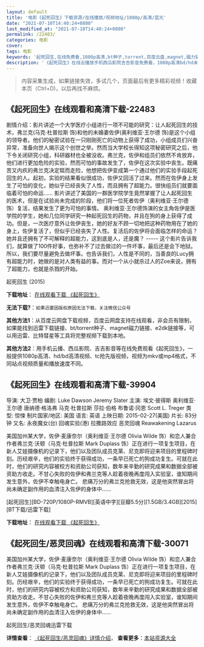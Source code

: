 ```yaml
---
layout: default
title: '电影《起死回生》下载资源/在线播放/视频地址/1080p/高清/蓝光'
date: "2021-07-10T14:40:24+0800"
last_modified_at: "2021-07-10T14:40:24+0800"
permalink: /22483/
categories: 电影
cover:
tags: 电影
keywords: '起死回生,在线免费看,1080p高清,bt种子,torrent,百度云盘,magnet,磁力链,迅雷下载资源'
description: '《起死回生》在线云播放手机西瓜影院吉吉影音免费看，1080p高清bd/hd未删减完整版和tc抢先枪版，mkv/mp4格式，附带bt/torrent种子、magnet/磁力链、百度云盘、网盘资源迅雷下载链接'
---
```


>内容采集生成，如果链接失效，多试几个，页面最后有更多精彩视频！收藏本页（Ctrl+D)，以后再找不麻烦。


## 《起死回生》在线观看和高清下载-22483

剧情介绍：影片讲述一个大学医疗小组进行一项不可能的研究：让人起死回生的技术，弗兰克(马克·杜普拉斯 饰)和他的未婚妻佐伊(奥利维亚·王尔德 饰)是这个小组的领导者。他们的秘密试验在一只刚刚死亡的动物上获得了成功，小组成员们兴奋异常，准备向世人揭示这个创世之举。然而当大学校长得知这项秘密研究之后，他下令关闭研究小组，科研器材也全被没收。弗兰克，佐伊和组员们依然不肯放弃，他们进行更加危险的实验，然而可怕的事故发生了，佐伊在这次实验中丧生。既痛苦又内疚的弗兰克决定铤而走险，他想把佐伊变成第一个通过他们的实验手段起死回生的人。起初，实验的结果看似很成功，佐伊又回活了过来。然而在佐伊身上发生了可怕的变化，她似乎已经丧失了人性，而且拥有了超能力。很快组员们就要面临着可怕的命运…… 影片讲述了美国的一群医学院学生竟然掌握了让人起死回生的医术，但是在试验尚未完成的阶段，他们将一位死者佐伊（奥利维亚·王尔德 饰）复活，结果发生了更为可怕的事情。 奥利维亚·王尔德饰演的女主角佐伊是医学院的学生，她和几位同学研究一种起死回生的药物，并且在狗的身上获得了成功。但是，一次医疗意外让佐伊丧生，她的好友不顾一切地把这种药物用在了她的身上，佐伊复活了，但似乎已经丧失了人性。复活后的佐伊将会面临怎样的命运？她并且还拥有了不可解释的超能力，这到底是人，还是魔？ ----- 这个影片告诉我们，就算做了100件好事，也弥补不了过去做过的一件坏事，最后还是会下地狱。所以，我们要尽量避免去做坏事。也告诉我们，人性是不同的，当善良的Lucy拥有超能力时，她做的是对人类有益的事。而对一个从小就杀过人的Zoe来说，拥有了超能力，也就是杀戮的开始。


起死回生 (2015)

**下载地址**： [在线观看下载 《起死回生》](https://www.btbtdy.me/btdy/dy446.html) 


**无法下载?**：`如果迅雷因版权原因无法下载，关注微信公众号 `

**其他方法1**：从百度云网盘下载视频，百度云网盘支持在线观看，非会员有限制，如果能找到迅雷下载链接、bt/torrent种子、magnet磁力链接、e2dk链接等，可以用迅雷、比特彗星等工具将完整视频下载到本地。

**其他方法2**：用手机云播、西瓜影院、吉吉影音等在线免费观看《起死回生》，一般提供1080p高清、hd/bd高清视频、tc抢先版视频，视频为mkv或mp4格式，不同站点视频质量和播放速度不同。


## 《起死回生》在线观看和高清下载-39904

导演: 大卫·贾柏 编剧: Luke Dawson Jeremy Slater 主演: 埃文·彼得斯 奥利维亚·王尔德 唐纳德·格洛弗 马克·杜普拉斯 莎拉·伯格 布鲁诺·冈恩 Scott L. Treger 类型: 惊悚 制片国家/地区: 美国 语言: 英语 上映日期: 2015-02-27(美国) 片长: 83分钟 又名: 永夜魔女(台) 回魂实验(港) 拉撒路效应 恶灵回魂 Reawakening Lazarus

美国加州某大学，佐伊·麦康奈尔（奥利维亚·王尔德 Olivia Wilde 饰）和恋人兼合作者弗兰克·沃顿（马克·杜普拉斯 Mark Duplass 饰）正在进行一项复生项目，在新人艾娃摄像机的记录下，他们以及团队成员克莱、尼克即将迎来项目的里程碑时刻。历经艰辛，他们的实验终于获得成功，一条早已死亡的狗成功复生。可就在此时，他们的研究内容被校方和资助公司获知，数年来辛勤的研究成果和数据全部被资助方收走。不甘心失败的佐伊和弗兰克等人趁着夜晚再度闯入实验室，谁知期间发生意外，佐伊不幸触电身亡。 悲痛万分的弗兰克抢救无效，这是他突然冒出将尚未确定副作用的血清注入佐伊的身体中……


[起死回生][BD-720P/1080P-RMVB][英语中字][豆瓣5.5分][1.5GB/3.4GB][2015][BT下载/迅雷下载]

**下载地址**： [在线观看下载 《起死回生》](https://www.btdx8.com/torrent/the_lazarus_effect_2015.html) 


## 《起死回生/恶灵回魂》在线观看和高清下载-30071

美国加州某大学，佐伊·麦康奈尔（奥利维亚&middot;王尔德 Olivia Wilde 饰）和恋人兼合作者弗兰克·沃顿（马克&middot;杜普拉斯 Mark Duplass 饰）正在进行一项复生项目，在新人艾娃摄像机的记录下，他们以及团队成员克莱、尼克即将迎来项目的里程碑时刻。历经艰辛，他们的实验终于获得成功，一条早已死亡的狗成功复生。可就在此时，他们的研究内容被校方和资助公司获知，数年来辛勤的研究成果和数据全部被资助方收走。不甘心失败的佐伊和弗兰克等人趁着夜晚再度闯入实验室，谁知期间发生意外，佐伊不幸触电身亡。 悲痛万分的弗兰克抢救无效，这是他突然冒出将尚未确定副作用的血清注入佐伊的身体中&hellip;…


起死回生/恶灵回魂迅雷下载

**详情查看**： [《起死回生/恶灵回魂》详情介绍](/movie/30071/)， **查看更多**：[本站资源大全](/movie/t/all/)

